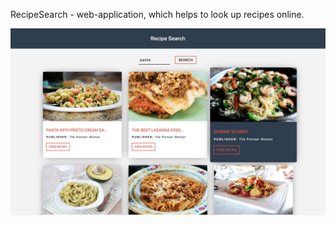 RecipeSearch - web-application, which helps to look up recipes online.

![Image alt](https://github.com/OlehStelmakh/RecipeSearch/blob/master/Screenshot.png)
